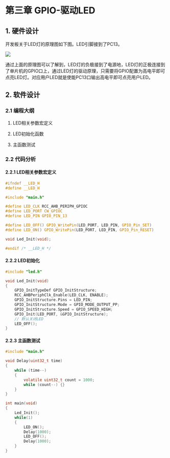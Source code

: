 # 第三章 GPIO-驱动LED

## 1. 硬件设计

开发板关于LED灯的原理图如下图。LED引脚接到了PC13。

![](https://wiki.lckfb.com/storage/images/zh-hans/dwx-cw32f030c8t6/beginner/led-Principle/led-Principle_20240627_205913.png)

通过上面的原理图可以了解到，LED灯的负极接到了电源地，LED灯的正极连接到了单片机的GPIO口上，通过LED灯的驱动原理，只需要将GPIO配置为高电平即可点亮LED灯。对应用户LED就是使能PC13口输出高电平即可点亮用户LED。

## 2. 软件设计

### 2.1 编程大纲

1. LED相关参数宏定义

2. LED初始化函数

3. 主函数测试

### 2.2 代码分析

#### 2.2.1 LED相关参数宏定义

```c
#ifndef __LED_H
#define __LED_H

#include "main.h"

#define LED_CLK RCC_AHB_PERIPH_GPIOC
#define LED_PORT CW_GPIOC
#define LED_PIN GPIO_PIN_13

#define LED_OFF() GPIO_WritePin(LED_PORT, LED_PIN, GPIO_Pin_SET)
#define LED_ON() GPIO_WritePin(LED_PORT, LED_PIN, GPIO_Pin_RESET)

void Led_Init(void);

#endif /* __LED_H */

```

#### 2.2.2 LED初始化

```c
#include "led.h"

void Led_Init(void)
{
    GPIO_InitTypeDef GPIO_InitStructure;
    RCC_AHBPeriphClk_Enable(LED_CLK, ENABLE);
    GPIO_InitStructure.Pins = LED_PIN;
    GPIO_InitStructure.Mode = GPIO_MODE_OUTPUT_PP;
    GPIO_InitStructure.Speed = GPIO_SPEED_HIGH;
    GPIO_Init(LED_PORT, &GPIO_InitStructure);
    // 默认关闭LED
    LED_OFF();
}

```

#### 2.2.3 主函数测试

```c
#include "main.h"

void Delay(uint32_t time)
{
    while (time--)
    {
        volatile uint32_t count = 1000;
        while (count--) {}
    }
}

int main(void)
{
	Led_Init();
	while(1)
	{
		LED_ON();
		Delay(1000);
		LED_OFF();
		Delay(1000);
	}
}

```

